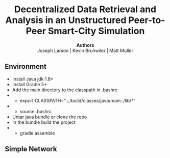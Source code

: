 <h1 align="center">Decentralized Data Retrieval and Analysis in an Unstructured Peer-to-Peer Smart-City Simulation</h1>

<p align="center">
  <b>Authors</b><br>
  Joseph Larson |
  Kevin Bruhwiler |
  Matt Muller
</p>

## Environment
* Install Java jdk 1.8+
* Install Gradle 5+
* Add the main directory to the classpath in .bashrc
* * export CLASSPATH=".:./build/classes/java/main:./lib/*"
* * source .bashrc
* Untar java bundle or clone the repo
* In the bundle build the project
* * gradle assemble

## Simple Network

